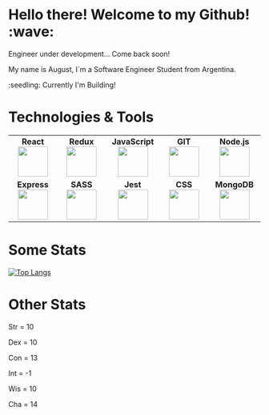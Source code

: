 <h1>Hello there! Welcome to my Github! :wave:</h1>

<p>Engineer under development...  Come back soon!</p>

<p>My name is August, I´m a Software Engineer Student from Argentina.</p>

<p>:seedling: Currently I'm Building!</p>

<p></p>


<h1>Technologies & Tools</h1>




<table width="420px" align="center">
    <tbody>
        <tr valign="top">
            <td width="100px" align="center">
            <span><strong>React</strong></span><br>
            <img height=60 src="https://cdn.jsdelivr.net/gh/devicons/devicon/icons/react/react-original.svg" />
            </td>
            <td width="100px" align="center">
            <span><strong>Redux</strong></span><br>
            <img height=60 src="https://cdn.jsdelivr.net/gh/devicons/devicon/icons/redux/redux-original.svg" />
            </td>
            <td width="100px" align="center">
            <span><strong>JavaScript</strong></span><br>
            <img height=60 src="https://cdn.jsdelivr.net/gh/devicons/devicon/icons/javascript/javascript-original.svg">
            </td>
            <td width="100px" align="center">
            <span><strong>GIT</strong></span><br>
            <img height=60 src="https://cdn.jsdelivr.net/gh/devicons/devicon/icons/git/git-original.svg">
            </td>
            <td width="100px" align="center">
            <span><strong>Node.js</strong></span><br>
            <img height=60 src="https://cdn.jsdelivr.net/gh/devicons/devicon/icons/nodejs/nodejs-original.svg">
            </td>
        </tr>
        <tr valign="bottom">
            <td width="100px" align="center">
            <span><strong>Express</strong></span><br>
            <img height=60 src="https://cdn.jsdelivr.net/gh/devicons/devicon/icons/express/express-original.svg"">
            </td>
            <td width="100px" align="center">
            <span><strong>SASS</strong></span><br>
            <img height=60 src="https://cdn.jsdelivr.net/gh/devicons/devicon/icons/sass/sass-original.svg">
            </td>
            <td width="100px" align="center">
            <span><strong>Jest</strong></span><br>
            <img height=60 src="https://cdn.jsdelivr.net/gh/devicons/devicon/icons/jest/jest-plain.svg" />
            </td>
            <td width="100px" align="center">
            <span><strong>CSS</strong></span><br>
            <img height=60 src="https://cdn.jsdelivr.net/gh/devicons/devicon/icons/css3/css3-original.svg">
            </td>
            <td width="100px" align="center">
            <span><strong>MongoDB</strong></span><br>
            <img height=60 src="https://cdn.jsdelivr.net/gh/devicons/devicon/icons/mongodb/mongodb-original-wordmark.svg">
            </td>
        </tr>
    </tbody>
</table>

<h1>Some Stats</h1>

[![Top Langs](https://github-readme-stats.vercel.app/api/top-langs/?username=agus-coder&layout=compact&theme=dark)](https://github.com/anuraghazra/github-readme-stats)

<h1>Other Stats</h1>
                                                                                                          
<p>Str = 10</p>
<p>Dex = 10</p>
<p>Con = 13</p>
<p>Int = -1</p>
<p>Wis = 10</p>
<p>Cha = 14</p>
